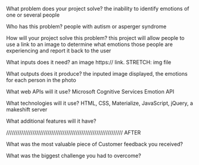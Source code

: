What problem does your project solve?
  the inability to identify emotions of one or several people

Who has this problem?
  people with autism or asperger syndrome

How will your project solve this problem?
  this project will allow people to use a link to an image to determine what emotions those people are experiencing and report it back to the user

What inputs does it need?
  an image https:// link.
  STRETCH: img file

What outputs does it produce?
  the inputed image displayed, the emotions for each person in the photo

What web APIs will it use?
  Microsoft Cognitive Services Emotion API

What technologies will it use?
  HTML, CSS, Materialize, JavaScript, jQuery, a makeshift server

What additional features will it have?


//////////////////////////////////////////////////////////////
AFTER

What was the most valuable piece of Customer feedback you received?

What was the biggest challenge you had to overcome?
